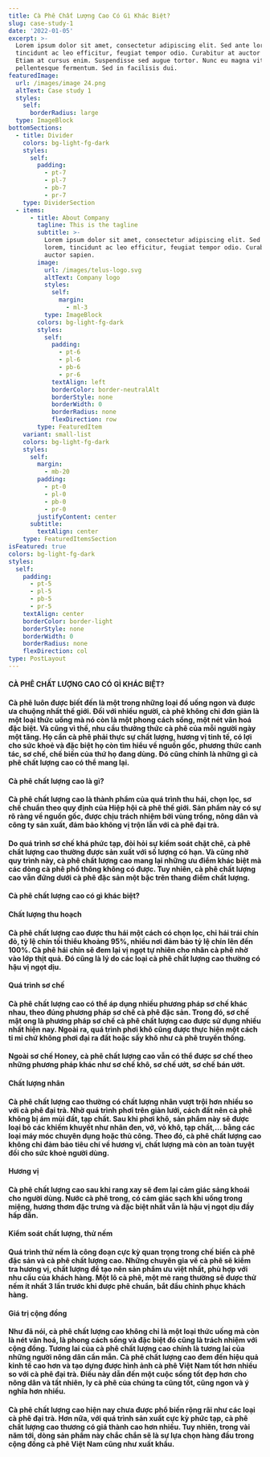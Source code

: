 ```yaml
---
title: Cà Phê Chất Lượng Cao Có Gì Khác Biệt?
slug: case-study-1
date: '2022-01-05'
excerpt: >-
  Lorem ipsum dolor sit amet, consectetur adipiscing elit. Sed ante lorem,
  tincidunt ac leo efficitur, feugiat tempor odio. Curabitur at auctor sapien.
  Etiam at cursus enim. Suspendisse sed augue tortor. Nunc eu magna vitae lorem
  pellentesque fermentum. Sed in facilisis dui.
featuredImage:
  url: /images/image 24.png
  altText: Case study 1
  styles:
    self:
      borderRadius: large
  type: ImageBlock
bottomSections:
  - title: Divider
    colors: bg-light-fg-dark
    styles:
      self:
        padding:
          - pt-7
          - pl-7
          - pb-7
          - pr-7
    type: DividerSection
  - items:
      - title: About Company
        tagline: This is the tagline
        subtitle: >-
          Lorem ipsum dolor sit amet, consectetur adipiscing elit. Sed ante
          lorem, tincidunt ac leo efficitur, feugiat tempor odio. Curabitur at
          auctor sapien.
        image:
          url: /images/telus-logo.svg
          altText: Company logo
          styles:
            self:
              margin:
                - ml-3
          type: ImageBlock
        colors: bg-light-fg-dark
        styles:
          self:
            padding:
              - pt-6
              - pl-6
              - pb-6
              - pr-6
            textAlign: left
            borderColor: border-neutralAlt
            borderStyle: none
            borderWidth: 0
            borderRadius: none
            flexDirection: row
        type: FeaturedItem
    variant: small-list
    colors: bg-light-fg-dark
    styles:
      self:
        margin:
          - mb-20
        padding:
          - pt-0
          - pl-0
          - pb-0
          - pr-0
        justifyContent: center
      subtitle:
        textAlign: center
    type: FeaturedItemsSection
isFeatured: true
colors: bg-light-fg-dark
styles:
  self:
    padding:
      - pt-5
      - pl-5
      - pb-5
      - pr-5
    textAlign: center
    borderColor: border-light
    borderStyle: none
    borderWidth: 0
    borderRadius: none
    flexDirection: col
type: PostLayout
---
```

#### CÀ PHÊ CHẤT LƯỢNG CAO CÓ GÌ KHÁC BIỆT?

#### Cà phê luôn được biết đến là một trong những loại đồ uống ngon và được ưa chuộng nhất thế giới. Đối với nhiều người, cà phê không chỉ đơn giản là một loại thức uống mà nó còn là một phong cách sống, một nét văn hoá đặc biệt. Và cũng vì thế, nhu cầu thưởng thức cà phê của mỗi người ngày một tăng. Họ cần cà phê phải thực sự chất lượng, hương vị tinh tế, có lợi cho sức khoẻ và đặc biệt họ còn tìm hiểu về nguồn gốc, phương thức canh tác, sơ chế, chế biến của thứ họ đang dùng. Đó cũng chính là những gì cà phê chất lượng cao có thể mang lại.

#### Cà phê chất lượng cao là gì?

#### Cà phê chất lượng cao là thành phẩm của quá trình thu hái, chọn lọc, sơ chế chuẩn theo quy định của Hiệp hội cà phê thế giới. Sản phẩm này có sự rõ ràng về nguồn gốc, được chịu trách nhiệm bởi vùng trồng, nông dân và công ty sản xuất, đảm bảo không vị trộn lẫn với cà phê đại trà.

#### Do quá trình sơ chế khá phức tạp, đòi hỏi sự kiểm soát chặt chẽ, cà phê chất lượng cao thường được sản xuất với số lượng có hạn. Và cũng nhờ quy trình này, cà phê chất lượng cao mang lại những ưu điểm khác biệt mà các dòng cà phê phổ thông không có được. Tuy nhiên, cà phê chất lượng cao vẫn đứng dưới cà phê đặc sản một bậc trên thang điểm chất lượng.

####

#### Cà phê chất lượng cao có gì khác biệt?

#### Chất lượng thu hoạch

#### Cà phê chất lượng cao được thu hái một cách có chọn lọc, chỉ hái trái chín đỏ, tỷ lệ chín tối thiểu khoảng 95%, nhiều nơi đảm bảo tỷ lệ chín lên đến 100%. Cà phê hái chín sẽ đem lại vị ngọt tự nhiên cho nhân cà phê nhờ vào lớp thịt quả. Đó cũng là lý do các loại cà phê chất lượng cao thường có hậu vị ngọt dịu.

####

#### Quá trình sơ chế

#### Cà phê chất lượng cao có thể áp dụng nhiều phương pháp sơ chế khác nhau, theo đúng phương pháp sơ chế cà phê đặc sản. Trong đó, sơ chế mật ong là phương pháp sơ chế cà phê chất lượng cao được sử dụng nhiều nhất hiện nay. Ngoài ra, quá trình phơi khô cũng được thực hiện một cách tỉ mỉ chứ không phơi đại ra đất hoặc sấy khô như cà phê truyền thống.

#### Ngoài sơ chế Honey, cà phê chất lượng cao vẫn có thể được sơ chế theo những phương pháp khác như sơ chế khô, sơ chế ướt, sơ chế bán ướt.

#### Chất lượng nhân

#### Cà phê chất lượng cao thường có chất lượng nhân vượt trội hơn nhiều so với cà phê đại trà. Nhờ quá trình phơi trên giàn lưới, cách đất nên cà phê không bị ám mùi đất, tạp chất. Sau khi phơi khô, sản phẩm này sẽ được loại bỏ các khiếm khuyết như nhân đen, vỡ, vỏ khô, tạp chất,… bằng các loại máy móc chuyên dụng hoặc thủ công. Theo đó, cà phê chất lượng cao không chỉ đảm bảo tiêu chí về hương vị, chất lượng mà còn an toàn tuyệt đối cho sức khoẻ người dùng.

#### Hương vị

#### Cà phê chất lượng cao sau khi rang xay sẽ đem lại cảm giác sảng khoái cho người dùng. Nước cà phê trong, có cảm giác sạch khi uống trong miệng, hương thơm đặc trưng và đặc biệt nhất vẫn là hậu vị ngọt dịu đầy hấp dẫn.

####

#### Kiểm soát chất lượng, thử nếm

#### Quá trình thử nếm là công đoạn cực kỳ quan trọng trong chế biến cà phê đặc sản và cà phê chất lượng cao. Những chuyên gia về cà phê sẽ kiểm tra hương vị, chất lượng để tạo nên sản phẩm ưu việt nhất, phù hợp với nhu cầu của khách hàng. Một lô cà phê, một mẻ rang thường sẽ được thử nếm ít nhất 3 lần trước khi được phê chuẩn, bắt đầu chinh phục khách hàng.

#### Giá trị cộng đồng

#### Như đã nói, cà phê chất lượng cao không chỉ là một loại thức uống mà còn là nét văn hoá, là phong cách sống và đặc biệt đó cũng là trách nhiệm với cộng đồng. Tương lai của cà phê chất lượng cao chính là tương lai của những người nông dân cần mẫn. Cà phê chất lượng cao đem đến hiệu quả kinh tế cao hơn và tạo dựng được hình ảnh cà phê Việt Nam tốt hơn nhiều so với cà phê đại trà. Điều này dẫn đến một cuộc sống tốt đẹp hơn cho nông dân và tất nhiên, ly cà phê của chúng ta cũng tốt, cũng ngon và ý nghĩa hơn nhiều.

#### Cà phê chất lượng cao hiện nay chưa được phổ biến rộng rãi như các loại cà phê đại trà. Hơn nữa, với quá trình sản xuất cực kỳ phức tạp, cà phê chất lượng cao thương có giá thành cao hơn nhiều. Tuy nhiên, trong vài năm tới, dòng sản phẩm này chắc chắn sẽ là sự lựa chọn hàng đầu trong cộng đồng cà phê Việt Nam cũng như xuất khẩu.

#### 



